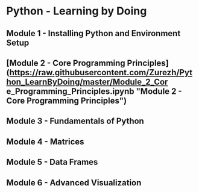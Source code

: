 # Python - Learning by Doing

## Module 1 - Installing Python and Environment Setup
## [Module 2 - Core Programming Principles](https://raw.githubusercontent.com/Zurezh/Python_LearnByDoing/master/Module_2_Cor e_Programming_Principles.ipynb "Module 2 - Core Programming Principles")
## Module 3 - Fundamentals of Python
## Module 4 - Matrices
## Module 5 - Data Frames
## Module 6 - Advanced Visualization
